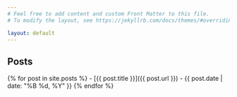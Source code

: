 ```yaml
---
# Feel free to add content and custom Front Matter to this file.
# To modify the layout, see https://jekyllrb.com/docs/themes/#overriding-theme-defaults

layout: default
---
```


## Posts

{% for post in site.posts %}
    - [{{ post.title }}]({{ post.url }}) - {{ post.date | date: "%B %d, %Y" }}
{% endfor %}